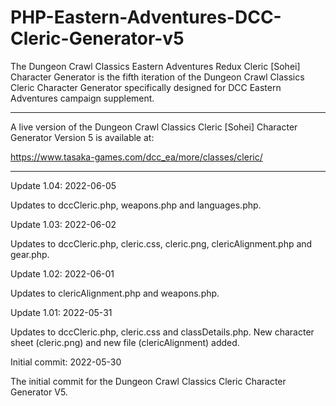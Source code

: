 # PHP-Eastern-Adventures-DCC-Cleric-Generator-v5
The Dungeon Crawl Classics Eastern Adventures Redux Cleric [Sohei] Character Generator is the fifth iteration of the Dungeon Crawl Classics Cleric Character Generator specifically designed for DCC Eastern Adventures campaign supplement.


-------------

A live version of the Dungeon Crawl Classics Cleric [Sohei] Character Generator Version 5 is available at: 

https://www.tasaka-games.com/dcc_ea/more/classes/cleric/

-------------

Update 1.04: 2022-06-05

Updates to dccCleric.php, weapons.php and languages.php.


Update 1.03: 2022-06-02

Updates to dccCleric.php, cleric.css, cleric.png, clericAlignment.php and gear.php.


Update 1.02: 2022-06-01

Updates to clericAlignment.php and weapons.php.



Update 1.01: 2022-05-31

Updates to dccCleric.php, cleric.css and classDetails.php.  New character sheet (cleric.png) and new file (clericAlignment) added.



Initial commit: 2022-05-30

The initial commit for the Dungeon Crawl Classics Cleric Character Generator V5.
